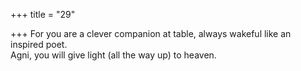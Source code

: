 +++
title = "29"

+++
For you are a clever companion at table, always wakeful like an  
inspired poet.  
Agni, you will give light (all the way up) to heaven.  